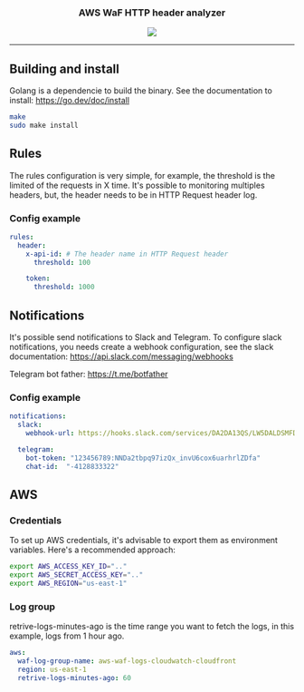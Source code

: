 <p align="center">
  <h3 align="center">AWS WaF HTTP header analyzer</h3>
  <p align="center">
    <a href="https://twitter.com/nulldutra">
      <img src="https://img.shields.io/badge/twitter-@nulldutra-blue.svg">
    </a>
  </p>
</p>

<hr>

## Building and install

Golang is a dependencie to build the binary. See the documentation to install: https://go.dev/doc/install

```sh
make
sudo make install
```

## Rules

The rules configuration is very simple, for example, the threshold is the limited of the requests in X time.
It's possible to monitoring multiples headers, but, the header needs to be in HTTP Request header log.

### Config example

```yaml
rules:
  header:
    x-api-id: # The header name in HTTP Request header
      threshold: 100

    token:
      threshold: 1000
```

## Notifications

It's possible send notifications to Slack and Telegram. To configure slack notifications, you needs create a webhook configuration, see the slack documentation:
https://api.slack.com/messaging/webhooks

Telegram bot father:
https://t.me/botfather

### Config example

```yaml
notifications:
  slack:
    webhook-url: https://hooks.slack.com/services/DA2DA13QS/LW5DALDSMFDT5/qazqqd4f5Qph7LgXdZaHesXs

  telegram:
    bot-token: "123456789:NNDa2tbpq97izQx_invU6cox6uarhrlZDfa"
    chat-id:  "-4128833322"
```

## AWS

### Credentials

To set up AWS credentials, it's advisable to export them as environment variables. Here's a recommended approach:

```sh
export AWS_ACCESS_KEY_ID=".."
export AWS_SECRET_ACCESS_KEY=".."
export AWS_REGION="us-east-1"
```

### Log group

retrive-logs-minutes-ago is the time range you want to fetch the logs, in this example, logs from 1 hour ago.

```yaml
aws:
  waf-log-group-name: aws-waf-logs-cloudwatch-cloudfront
  region: us-east-1
  retrive-logs-minutes-ago: 60
```
